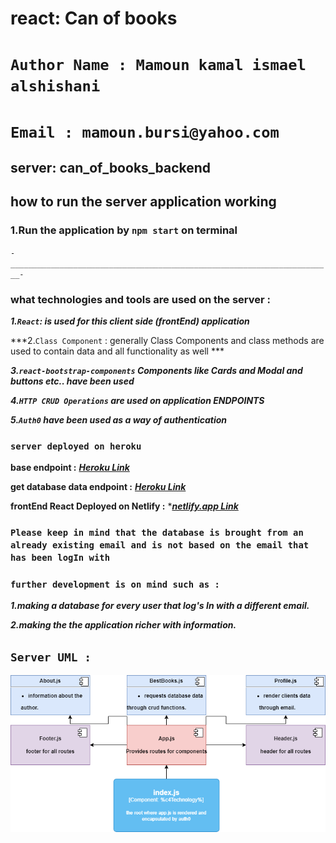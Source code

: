 # react: Can of books 


# `Author Name : Mamoun kamal ismael alshishani`

# `Email : mamoun.bursi@yahoo.com`

## server: can_of_books_backend

## how to run the server application working

### 1.Run the application by `npm start` on terminal

`-________________________________________________________________________-`

### what technologies and tools are used on the server  :

***1.`React`: is used for this client side (frontEnd) application***

***2.`Class Component` : generally Class Components and class methods are used to contain data and all functionality as well  ***

***3.`react-bootstrap-components` Components like Cards and Modal and buttons etc.. have been used***

***4.`HTTP CRUD Operations` are used on application ENDPOINTS***

***5.`Auth0` have been used as a way of authentication***

### `server deployed on heroku`

**base endpoint :**
***[Heroku Link](https://can-of-books-srv.herokuapp.com/)***

**get database data endpoint :**
***[Heroku Link](https://can-of-books-srv.herokuapp.com/books?EmailQuery=mamoun.alshishani@yahoo.com)***

**frontEnd React Deployed on Netlify :**
****[netlify.app Link](https://canofbooks-app.netlify.app/)***

### `Please keep in mind that the database is brought from an already existing email and is not based on the email that has been logIn with `

### `further development is on mind such as :`

***1.making a database for every user that log's In with a different email.***

***2.making the the application richer with information.***

## `Server UML :`

![uml](src/image/react-uml.png)
